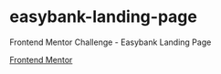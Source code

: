 # easybank-landing-page
Frontend Mentor Challenge - Easybank Landing Page

[Frontend Mentor](https://www.frontendmentor.io/challenges/easybank-landing-page-WaUhkoDN)
